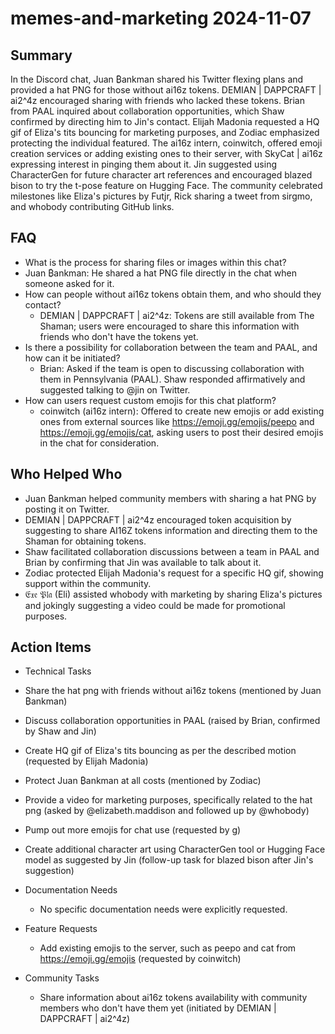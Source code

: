 # memes-and-marketing 2024-11-07

## Summary

In the Discord chat, Juan ₿ankman shared his Twitter flexing plans and provided a hat PNG for those without ai16z
tokens. DEMIAN | DAPPCRAFT | ai2^4z encouraged sharing with friends who lacked these tokens. Brian from PAAL inquired
about collaboration opportunities, which Shaw confirmed by directing him to Jin's contact. Elijah Madonia requested a HQ
gif of Eliza's tits bouncing for marketing purposes, and Zodiac emphasized protecting the individual featured. The ai16z
intern, coinwitch, offered emoji creation services or adding existing ones to their server, with SkyCat | ai16z
expressing interest in pinging them about it. Jin suggested using CharacterGen for future character art references and
encouraged blazed bison to try the t-pose feature on Hugging Face. The community celebrated milestones like Eliza's
pictures by Futjr, Rick sharing a tweet from sirgmo, and whobody contributing GitHub links.

## FAQ

- What is the process for sharing files or images within this chat?
- Juan ₿ankman: He shared a hat PNG file directly in the chat when someone asked for it.
- How can people without ai16z tokens obtain them, and who should they contact?
    - DEMIAN | DAPPCRAFT | ai2^4z: Tokens are still available from The Shaman; users were encouraged to share this
      information with friends who don't have the tokens yet.
- Is there a possibility for collaboration between the team and PAAL, and how can it be initiated?
    - Brian: Asked if the team is open to discussing collaboration with them in Pennsylvania (PAAL). Shaw responded
      affirmatively and suggested talking to @jin on Twitter.
- How can users request custom emojis for this chat platform?
    - coinwitch (ai16z intern): Offered to create new emojis or add existing ones from external sources
      like https://emoji.gg/emojis/peepo and https://emoji.gg/emojis/cat, asking users to post their desired emojis in
      the chat for consideration.

## Who Helped Who

- Juan ₿ankman helped community members with sharing a hat PNG by posting it on Twitter.
- DEMIAN | DAPPCRAFT | ai2^4z encouraged token acquisition by suggesting to share AI16Z tokens information and directing them to the Shaman for obtaining tokens.
- Shaw facilitated collaboration discussions between a team in PAAL and Brian by confirming that Jin was available to talk about it.
- Zodiac protected Elijah Madonia's request for a specific HQ gif, showing support within the community.
- 𝔈𝔵𝔢 𝔓𝔩𝔞 (Eli) assisted whobody with marketing by sharing Eliza's pictures and jokingly suggesting a video could be made for promotional purposes.

## Action Items

- Technical Tasks
- Share the hat png with friends without ai16z tokens (mentioned by Juan ₿ankman)
- Discuss collaboration opportunities in PAAL (raised by Brian, confirmed by Shaw and Jin)
- Create HQ gif of Eliza's tits bouncing as per the described motion (requested by Elijah Madonia)
- Protect Juan ₿ankman at all costs (mentioned by Zodiac)
- Provide a video for marketing purposes, specifically related to the hat png (asked by @elizabeth.maddison and followed
  up by @whobody)
- Pump out more emojis for chat use (requested by g)
- Create additional character art using CharacterGen tool or Hugging Face model as suggested by Jin (follow-up task for
  blazed bison after Jin's suggestion)

- Documentation Needs

    - No specific documentation needs were explicitly requested.

- Feature Requests

    - Add existing emojis to the server, such as peepo and cat from https://emoji.gg/emojis (requested by coinwitch)

- Community Tasks
    - Share information about ai16z tokens availability with community members who don't have them yet (initiated by
      DEMIAN | DAPPCRAFT | ai2^4z)
